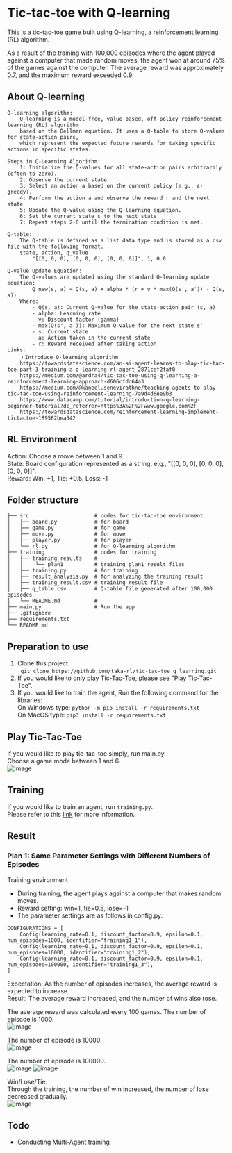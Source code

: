 # Tic-tac-toe with Q-learning
This is a tic-tac-toe game built using Q-learning, a reinforcement learning (RL) algorithm.

As a result of the training with 100,000 episodes where the agent played against a computer that made random moves, the agent won at around 75% of the games against the computer. The average reward was approximately 0.7, and the maximum reward exceeded 0.9.

## About Q-learning
    Q-learning algorithm:
        Q-learning is a model-free, value-based, off-policy reinforcement learning (RL) algorithm
        based on the Bellman equation. It uses a Q-table to store Q-values for state-action pairs,
        which represent the expected future rewards for taking specific actions in specific states.

    Steps in Q-Learning Algorithm:
        1: Initialize the Q-values for all state-action pairs arbitrarily (often to zero).
        2: Observe the current state
        3: Select an action a based on the current policy (e.g., ε-greedy).
        4: Perform the action a and observe the reward r and the next state
        5: Update the Q-value using the Q-learning equation.
        6: Set the current state s to the next state
        7: Repeat steps 2-6 until the termination condition is met.

    Q-table:
        The Q-table is defined as a list data type and is stored as a csv file with the following format.
        state, action, q_value
            "[[0, 0, 0], [0, 0, 0], [0, 0, 0]]", 1, 0.0

    Q-value Update Equation:
        The Q-values are updated using the standard Q-learning update equation:
            Q_new(s, a) = Q(s, a) + alpha * (r + γ * max(Q(s', a')) - Q(s, a))
        Where:
            - Q(s, a): Current Q-value for the state-action pair (s, a)
            - alpha: Learning rate
            - γ: Discount factor (gamma)
            - max(Q(s', a')): Maximum Q-value for the next state s'
            - s: Current state
            - a: Action taken in the current state
            - r: Reward received after taking action
    Links:
        ・Introduce Q-learning algorithm
        https://towardsdatascience.com/an-ai-agent-learns-to-play-tic-tac-toe-part-3-training-a-q-learning-rl-agent-2871cef2faf0
        https://medium.com/@ardra4/tic-tac-toe-using-q-learning-a-reinforcement-learning-approach-d606cfdd64a3
        https://medium.com/@kaneel.senevirathne/teaching-agents-to-play-tic-tac-toe-using-reinforcement-learning-7a9d4d6ee9b3
        https://www.datacamp.com/tutorial/introduction-q-learning-beginner-tutorial?dc_referrer=https%3A%2F%2Fwww.google.com%2F
        https://towardsdatascience.com/reinforcement-learning-implement-tictactoe-189582bea542

## RL Environment
Action: Choose a move between 1 and 9.  
State: Board configuration represented as a string, e.g., "[[0, 0, 0], [0, 0, 0], [0, 0, 0]]".  
Reward: Win: +1, Tie: +0.5, Loss: -1

## Folder structure

    ├── src                     # codes for tic-tac-toe environment
    │   ├── board.py            # for board
    │   ├── game.py             # for game
    │   ├── move.py             # for move
    │   ├── player.py           # for player
    │   └── rl.py               # for Q-learning algorithm
    ├── training                # codes for training
    │   ├── training_results    # 
    │   │    └── plan1          # training plan1 result files
    │   ├── training.py         # for training
    │   ├── result_analysis.py  # for analyzing the training result
    │   ├── training_result.csv # training result file
    │   ├── q_table.csv         # Q-table file generated after 100,000 episodes
    │   └── README.md           #
    ├── main.py                 # Run the app
    ├── .gitignore
    ├── requirements.txt
    └── README.md


## Preparation to use
1. Clone this project  
``` git clone https://github.com/taka-rl/tic-tac-toe_q_learning.git``` 
2. If you would like to only play Tic-Tac-Toe, please see "Play Tic-Tac-Toe".  
3. If you would like to train the agent, Run the following command for the libraries:  
   On Windows type:
   ```python -m pip install -r requirements.txt```  
   On MacOS type:
   ```pip3 install -r requirements.txt```


## Play Tic-Tac-Toe
If you would like to play tic-tac-toe simply, run main.py.  
Choose a game mode between 1 and 6.  
![image](https://github.com/user-attachments/assets/d3f527d9-5600-40a5-b7e0-9ece4d765c8f)

## Training
If you would like to train an agent, run `training.py`.   
Please refer to this [link](https://github.com/taka-rl/tic-tac-toe_q_learning/tree/main/training/README.md) for more information.


## Result
### Plan 1: Same Parameter Settings with Different Numbers of Episodes  
Training environment
- During training, the agent plays against a computer that makes random moves.
- Reward setting: win=1, tie=0.5, lose=-1
- The parameter settings are as follows in config.py:
```
CONFIGURATIONS = [
    Config(learning_rate=0.1, discount_factor=0.9, epsilon=0.1, num_episodes=1000, identifier="training1_1"),
    Config(learning_rate=0.1, discount_factor=0.9, epsilon=0.1, num_episodes=10000, identifier="training1_2"),
    Config(learning_rate=0.1, discount_factor=0.9, epsilon=0.1, num_episodes=100000, identifier="training1_3"),
]
```
Expectation: As the number of episodes increases, the average reward is expected to increase.  
Result: The average reward increased, and the number of wins also rose.  


The average reward was calculated every 100 games.
The number of episode is 1000.  
![image](https://github.com/user-attachments/assets/929e6e52-d8cb-46b2-a3a7-43354cd9d029)

The number of episode is 10000.  
![image](https://github.com/user-attachments/assets/98de423d-3650-464b-997d-a556b017a35c)

The number of episode is 100000.  
![image](https://github.com/user-attachments/assets/857a8069-309d-4447-a4a1-bd40c267fffb)
![image](https://github.com/user-attachments/assets/068547f0-fd95-4824-991d-b64a9b122756)

Win/Lose/Tie:  
Through the training, the number of win increased, the number of lose decreased gradually.   
![image](https://github.com/user-attachments/assets/5c3700ef-904b-429e-af85-bf0a1b35ab64)

## Todo
- Conducting Multi-Agent training

